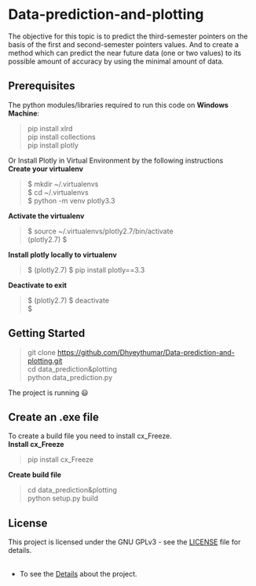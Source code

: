 # Data-prediction-and-plotting

The objective for this topic is to predict the third-semester pointers on the basis of the first and second-semester pointers values. And to create a method which can predict the near future data (one or two values) to its possible amount of accuracy by using the minimal amount of data.

## Prerequisites

The python modules/libraries required to run this code on **Windows Machine**:

> pip install xlrd <br />
> pip install collections <br />
> pip install plotly <br />

Or Install Plotly in Virtual Environment by the following instructions<br />
**Create your virtualenv**
> $ mkdir ~/.virtualenvs <br />
> $ cd ~/.virtualenvs <br />
> $ python -m venv plotly3.3 <br />

**Activate the virtualenv**
> $ source ~/.virtualenvs/plotly2.7/bin/activate <br />
> (plotly2.7) $ <br />

**Install plotly locally to virtualenv**
> $ (plotly2.7) $ pip install plotly==3.3 <br />

**Deactivate to exit**
> $ (plotly2.7) $ deactivate <br />
> $ <br />

## Getting Started

> git clone https://github.com/Dhyeythumar/Data-prediction-and-plotting.git <br />
> cd data_prediction&plotting <br />
> python data_prediction.py <br />

The project is running :smiley: <br />

## Create an .exe file

To create a build file you need to install cx_Freeze. <br />
**Install cx_Freeze**
> pip install cx_Freeze <br />

**Create build file**
> cd data_prediction&plotting <br />
> python setup.py build <br />

## License

This project is licensed under the GNU GPLv3 - see the [LICENSE](/LICENSE) file for details.<br />
<br/>
- To see the [Details](/data_prediction&plotting/README.md) about the project.
